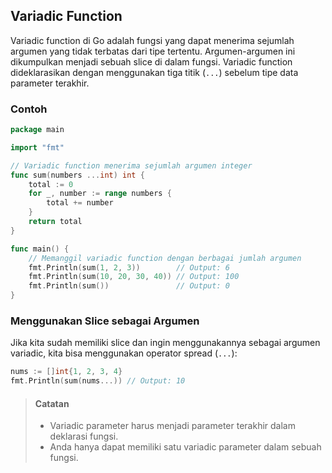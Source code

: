 ## Variadic Function
Variadic function di Go adalah fungsi yang dapat menerima sejumlah argumen yang tidak terbatas 
dari tipe tertentu. Argumen-argumen ini dikumpulkan menjadi sebuah slice di dalam fungsi. Variadic 
function dideklarasikan dengan menggunakan tiga titik (`...`) sebelum tipe data parameter terakhir.

### Contoh
```go
package main

import "fmt"

// Variadic function menerima sejumlah argumen integer
func sum(numbers ...int) int {
    total := 0
    for _, number := range numbers {
        total += number
    }
    return total
}

func main() {
    // Memanggil variadic function dengan berbagai jumlah argumen
    fmt.Println(sum(1, 2, 3))        // Output: 6
    fmt.Println(sum(10, 20, 30, 40)) // Output: 100
    fmt.Println(sum())               // Output: 0
}
```

### Menggunakan Slice sebagai Argumen
Jika kita sudah memiliki slice dan ingin menggunakannya sebagai argumen variadic, kita bisa menggunakan 
operator spread (`...`):
```go
nums := []int{1, 2, 3, 4}
fmt.Println(sum(nums...)) // Output: 10
```
> #### Catatan
> - Variadic parameter harus menjadi parameter terakhir dalam deklarasi fungsi.
> - Anda hanya dapat memiliki satu variadic parameter dalam sebuah fungsi.
